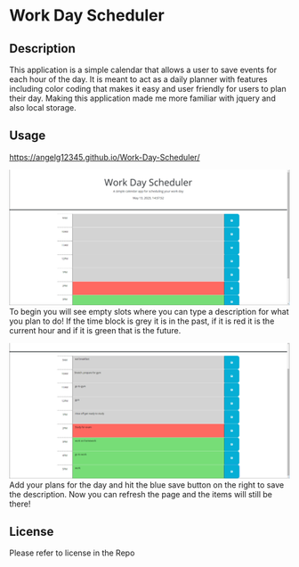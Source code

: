 # Work Day Scheduler

## Description

This application is a simple calendar that allows a user to save events for each hour of the day. It is meant to act as a daily planner with features including color coding that makes it easy and user friendly for users to plan their day. Making this application made me more familiar with jquery and also local storage.  

## Usage
https://angelg12345.github.io/Work-Day-Scheduler/

![Screenshot](assets/initial%20screen.png)
To begin you will see empty slots where you can type a description for what you plan to do! If the time block is grey it is in the past, if it is red it is the current hour and if it is green that is the future. 

![Screenshot](assets/screenshot%20at%20end.png)
Add your plans for the day and hit the blue save button on the right to save the description. Now you can refresh the page and the items will still be there!



## License

Please refer to license in the Repo